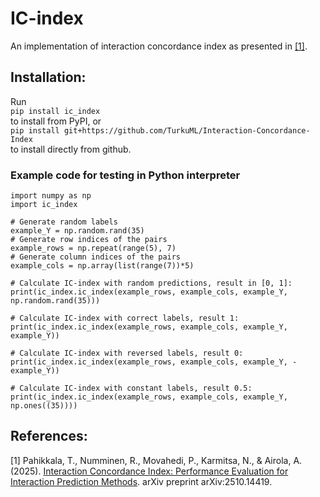 # IC-index

An implementation of interaction concordance index as presented in [\[1\]](#ref1).

## Installation:

Run  
`pip install ic_index`  
to install from PyPI, or  
`pip install git+https://github.com/TurkuML/Interaction-Concordance-Index`  
to install directly from github.

### Example code for testing in Python interpreter
```
import numpy as np
import ic_index

# Generate random labels
example_Y = np.random.rand(35)
# Generate row indices of the pairs
example_rows = np.repeat(range(5), 7)
# Generate column indices of the pairs
example_cols = np.array(list(range(7))*5)

# Calculate IC-index with random predictions, result in [0, 1]:
print(ic_index.ic_index(example_rows, example_cols, example_Y, np.random.rand(35)))

# Calculate IC-index with correct labels, result 1:
print(ic_index.ic_index(example_rows, example_cols, example_Y, example_Y))

# Calculate IC-index with reversed labels, result 0:
print(ic_index.ic_index(example_rows, example_cols, example_Y, -example_Y))

# Calculate IC-index with constant labels, result 0.5:
print(ic_index.ic_index(example_rows, example_cols, example_Y, np.ones((35))))
```

## References:

\[1\] Pahikkala, T., Numminen, R., Movahedi, P., Karmitsa, N., & Airola, A. (2025). [Interaction Concordance Index: Performance Evaluation for Interaction Prediction Methods](https://arxiv.org/abs/2510.14419). arXiv preprint arXiv:2510.14419. <a name="ref1"></a>


